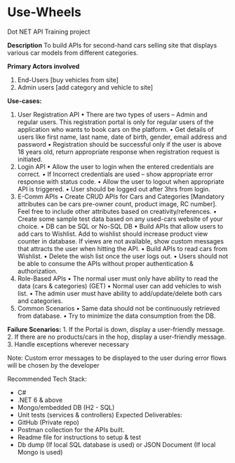 # Use-Wheels
Dot NET API Training project

**Description**
   To build APIs for second-hand cars selling site that displays various car models from different categories.
  
**Primary Actors involved**
1. End-Users [buy vehicles from site]
2. Admin users [add category and vehicle to site]

**Use-cases:**
1. User Registration API
      • There are two types of users – Admin and regular users. This registration portal is only for
      regular users of the application who wants to book cars on the platform.
      • Get details of users like first name, last name, date of birth, gender, email address and
      password
      • Registration should be successful only if the user is above 18 years old, return appropriate
      response when registration request is initiated.
2. Login API
      • Allow the user to login when the entered credentials are correct.
      • If Incorrect credentials are used – show appropriate error response with status code.
      • Allow the user to logout when appropriate API is triggered.
      • User should be logged out after 3hrs from login.
3. E-Comm APIs
      • Create CRUD APIs for Cars and Categories [Mandatory attributes can be cars pre-owner
      count, product image, RC number]. Feel free to include other attributes based on
      creativity/references.
      • Create some sample test data based on any used-cars website of your choice.
      • DB can be SQL or No-SQL DB
      • Build APIs that allow users to add cars to Wishlist. Add to wishlist should increase product
      view counter in database. If views are not available, show custom messages that attracts the
      user when hitting the API.
      • Build APIs to read cars from Wishlist.
      • Delete the wish list once the user logs out.
      • Users should not be able to consume the APIs without proper authentication & authorization.
4. Role-Based APIs
      • The normal user must only have ability to read the data (cars & categories) (GET)
      • Normal user can add vehicles to wish list.
      • The admin user must have ability to add/update/delete both cars and categories.
5. Common Scenarios
      • Same data should not be continuously retrieved from database.
      • Try to minimize the data consumption from the DB.
   
**Failure Scenarios:**
      1. If the Portal is down, display a user-friendly message.
      2. If there are no products/cars in the hop, display a user-friendly message.
      3. Handle exceptions wherever necessary

Note: Custom error messages to be displayed to the user during error flows will be chosen by the developer

Recommended Tech Stack:
- C#
- .NET 6 & above
- Mongo/embedded DB (H2 - SQL)
- Unit tests (services & controllers)
Expected Deliverables:
- GitHub (Private repo)
- Postman collection for the APIs built.
- Readme file for instructions to setup & test
- Db dump (If local SQL database is used) or JSON Document (If local Mongo is used)
